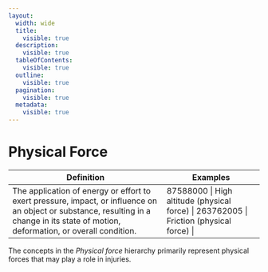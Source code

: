 ```yaml
---
layout:
  width: wide
  title:
    visible: true
  description:
    visible: true
  tableOfContents:
    visible: true
  outline:
    visible: true
  pagination:
    visible: true
  metadata:
    visible: true
---
```


# Physical Force



| Definition | Examples |
|---|---|
| The application of energy or effort to exert pressure, impact, or influence on an object or substance, resulting in a change in its state of motion, deformation, or overall condition. | 87588000 \| High altitude (physical force) \| 263762005 \| Friction (physical force) \| |

The concepts in the _Physical force_ hierarchy primarily represent physical forces that may play a role in injuries.
